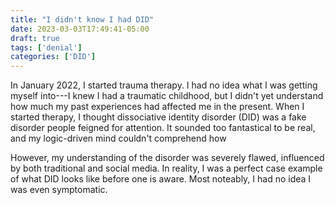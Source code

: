 ```yaml
---
title: "I didn't know I had DID"
date: 2023-03-03T17:49:41-05:00
draft: true
tags: ['denial']
categories: ['DID']
---
```


In January 2022, I started trauma therapy. I had no idea what I was getting myself into---I knew I had a traumatic childhood, but I didn't yet understand how much my past experiences had affected me in the present. When I started therapy, I thought dissociative identity disorder (DID) was a fake disorder people feigned for attention. It sounded too fantastical to be real, and my logic-driven mind couldn't comprehend how 

However, my understanding of the disorder was severely flawed, influenced by both traditional and social media. In reality, I was a perfect case example of what DID looks like before one is aware. Most noteably, I had no idea I was even symptomatic.
